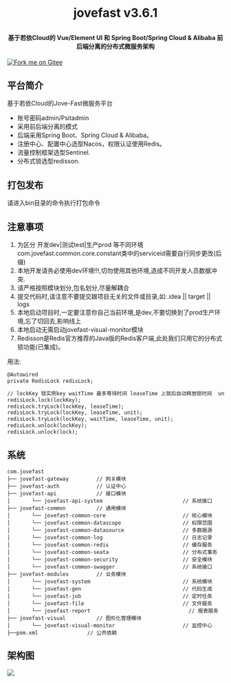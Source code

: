 
<h1 align="center" style="margin: 30px 0 30px; font-weight: bold;">jovefast v3.6.1</h1>
<h4 align="center">基于若依Cloud的 Vue/Element UI 和 Spring Boot/Spring Cloud & Alibaba 前后端分离的分布式微服务架构</h4>
<a href='https://gitee.com/wxjstudy/jove-fast'><img src='https://gitee.com/wxjstudy/jove-fast/widgets/widget_4.svg' alt='Fork me on Gitee'></img></a>


## 平台简介
基于若依Cloud的Jove-Fast微服务平台
* 账号密码admin/Psitadmin
* 采用前后端分离的模式
* 后端采用Spring Boot、Spring Cloud & Alibaba。
* 注册中心、配置中心选型Nacos，权限认证使用Redis。
* 流量控制框架选型Sentinel.
* 分布式锁选型redisson.

## 打包发布
请进入bin目录的命令执行打包命令

## 注意事项
1. 为区分 开发dev|测试test|生产prod 等不同环境 com.jovefast.common.core.constant类中的serviceid需要自行同步更改(后缀)
2. 本地开发请务必使用dev环境!!!,切勿使用其他环境,造成不同开发人员数据冲突.
3. 请严格按照模块划分,包名划分,尽量解耦合  
4. 提交代码时,请注意不要提交跟项目无关的文件或目录,如:.idea || target || logs
5. 本地启动项目时,一定要注意你自己当前环境,是dev,不要切换到了prod生产环境,忘了切回去,影响线上
6. 本地启动无需启动jovefast-visual-monitor模块
7. Redisson是Redis官方推荐的Java版的Redis客户端,此处我们只用它的分布式锁功能(已集成)。

用法:
```markdown
@Autowired
private RedisLock redisLock;

// lockKey 锁实例key waitTime 最多等待时间 leaseTime 上锁后自动释放锁时间  unit 时间颗粒度
redisLock.lock(lockKey);
redisLock.tryLock(lockKey, leaseTime);
redisLock.tryLock(lockKey, leaseTime, unit);
redisLock.tryLock(lockKey, waitTime, leaseTime, unit);
redisLock.unlock(lockKey);
redisLock.unlock(lock);
```

## 系统

~~~
com.jovefast     
├── jovefast-gateway         // 网关模块
├── jovefast-auth            // 认证中心
├── jovefast-api             // 接口模块
│       └── jovefast-api-system                          // 系统接口
├── jovefast-common          // 通用模块
│       └── jovefast-common-core                         // 核心模块
│       └── jovefast-common-datascope                    // 权限范围
│       └── jovefast-common-datasource                   // 多数据源
│       └── jovefast-common-log                          // 日志记录
│       └── jovefast-common-redis                        // 缓存服务
│       └── jovefast-common-seata                        // 分布式事务
│       └── jovefast-common-security                     // 安全模块
│       └── jovefast-common-swagger                      // 系统接口
├── jovefast-modules         // 业务模块
│       └── jovefast-system                              // 系统模块 
│       └── jovefast-gen                                 // 代码生成 
│       └── jovefast-job                                 // 定时任务 
│       └── jovefast-file                                // 文件服务 
│       └── jovefast-report                                // 报表服务
├── jovefast-visual          // 图形化管理模块
│       └── jovefast-visual-monitor                      // 监控中心 
├──pom.xml                // 公共依赖
~~~

## 架构图

<img src="http://processon.com/chart_image/62ad7ff21efad41af041a1d6.png?_=1655888519650"/>
